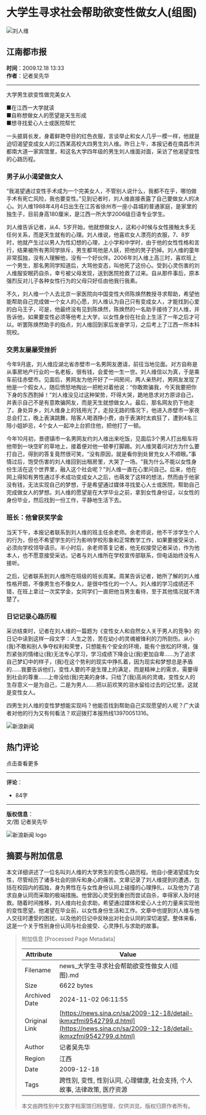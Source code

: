 # 大学生寻求社会帮助欲变性做女人(组图)

![刘人维](//n.sinaimg.cn/sinakd10200/360/w180h180/20221208/fa4c-19a543aa664c56fbf8e1cc6fc524890f.jpg)

## 江南都市报
**时间**：2009.12.18 13:33  
**作者**：记者吴先华  

---

大学男生欲变性做完美女人

■在江西一大学就读  
■自称想做女人的愿望是天生形成  
■想寻找爱心人士或医院帮忙

一头披肩长发，身着鲜艳夺目的红色衣服，言谈举止和女人几乎一模一样，他就是迫切渴望变成女人的江西某高校大四男生刘人维。昨日上午，本报记者在南昌市洪都南大道一家宾馆里，和这名大学四年级的男生刘人维面对面，采访了他渴望变性的心路历程。

### 男子从小渴望做女人

“我渴望通过变性手术成为一个完美女人，不管别人说什么，我都不在乎，哪怕做手术有死亡风险，我也要变性。”见到记者时，刘人维直接表露了自己要做女人的决心。刘人维1988年4月4日出生在江苏省徐州市一座小县城的普通家庭，是家里的独生子，目前身高180厘米，是江西一所大学2006级日语专业学生。

刘人维告诉记者，从4、5岁开始，他就想做女人，这和小时候与女性接触太多无任何关系，而是天生就有的心理。刘人维说，他喜欢女人漂亮的衣服，7、8岁时，他就产生过以男人为性幻想的心理，上小学和中学时，由于他的女性性格和言行，结果被所有男同学排斥，男生都骂他是人妖，把他的凳子扔掉。刘人维的童年非常孤独，没有人理解他，没有一个好伙伴。2006年刘人维上高三时，喜欢班上一个男生，那名男同学知道后，大骂他变态，叫他死了这份心。受到心灵伤害的刘人维服安眠药自杀，幸亏被父母发现，送到医院抢救了过来。自从那件事后，原本强烈反对儿子各种女性行为的父母只好任由他我行我素。

不久，刘人维一个人去北京一家医院向中国变性大师陈焕然教授寻求帮助，希望他能帮助自己完成做一个女人的心愿，刘人维认为自己只有变成女人，才能找到心爱的白马王子，可是，他最终没有见到陈焕然，陈焕然的一名助手接待了刘人维，并告诉他，如果要变性必须等他考上大学，以女性身份在社会上生活了一年之后才可以。听罢陈焕然助手的指点，刘人维回到家后发奋学习，之后考上了江西一所本科院校。

### 交男友屡屡受挫折

今年9月底，刘人维应湖北省赤壁市一名男网友邀请，前往当地见面。对方自称是从事房地产行业的一名老板，很有钱，会爱他一生一世。刘人维信以为真，于是乘车前往赤壁市。见面后，男网友为他开好了一间房间，两人亲热时，男网友发现了他是一个假女人，随后愤怒地掏出一把枪对着他说：“你敢欺骗我，今天我要把你下身的东西割掉！”刘人维没见过这种架势，吓得大哭，跪地恳求对方原谅自己，并表示自己不是有意欺骗网友，而是天生就想做女人。最后，那名网友扔下他走了。身处异乡，刘人维身上的钱用光了，走投无路的情况下，他进入赤壁市一家夜总会打工，晚上表演跳舞，陪客人喝酒挣小费，由于表演时太疯狂了，遭到4名三陪小姐妒忌，4个女人一起冲上台抓住他，把他打了一顿。

今年10月初，景德镇市一名男网友约刘人维出来吃饭，见面后3个男人打出租车将他带到一块空旷的草地上，接着便对他一顿拳打脚踢。刘人维哭着问对方为什么要打自己，得到的答复竟然很可笑，“没有原因，就是看你到处冒充女人不顺眼。”事情过后，饱受伤害的刘人维回到出租房里，大哭了一场。“我为什么不能以女性身份生活在这个世界里，融入这个社会呢？”刘人维一直在心里问自己。后来，他在网上得知有男性通过手术成功变成女人之后，也萌发了这样的想法，然而由于他家没有钱，无法实现自己的梦想，于是希望通过媒体寻找爱心人士或医院，帮助自己完成做女人的梦想。刘人维的愿望是在大学毕业之前，拿到女性身份证，以女性的身份毕业，然后找到一份工作，平静地生活下去。

### 班长：他曾获奖学金

当天下午，本报记者联系到刘人维的班主任余老师。余老师说，他不干涉学生个人的行为，但也不希望学生的行为影响学校形象和正常教学工作，如果要接受采访，必须向学校领导请示。半小时后，余老师答复记者，他无权接受记者采访，作为他本人，也不愿意接受采访。记者与刘人维所在学校宣传部联系，但电话始终没有人接听。

之后，记者联系到刘人维所在班级的班长周某。周某告诉记者，她所了解的刘人维性格开朗，不像男生也不像女人，是很中性化的一个人。刘人维的学习成绩还不错，在班上拿过一次奖学金，女同学们一直把他当男生看待，至于其他情况就不清楚了。

### 日记记录心路历程

采访结束时，记者在刘人维的一篇题为《变性女人和自然女人关于男人的竞争》的日记中读到这样一段文字：人生之苦，苦在幼小的灵魂被锋利的刀所刮伤。从小(我)不敢和别人争夺权利和荣誉，只想能有个安全的环境，能有个放松的环境，强烈紧张的情绪让(我)无法专心学习，学习成绩下降会让(我)更加自卑……为了追求自己梦幻中的样子，(我)在这个势利的现实中挣扎着，因为现实和梦想总是矛盾的……我要告诉他们，变性人要的不是生理上的满足，而是精神上的需求，需要得到社会的尊重……上帝没给(我)完美的身体，只给了(我)高尚的灵魂，变性女人的生存意义一是为自己，二是为男人……把以前欢笑的泪水留给过去的记忆里。这就是变性女人。

四男生刘人维的变性梦想能实现吗？他能否找到帮助自己实现愿望的人呢？广大读者对他的行为又有何看法？欢迎拨打本报热线13970051316。

![新浪新闻](//n.sinaimg.cn/default/2fb77759/20151125/320X320.png)

## 热门评论
点击查看更多

---

**评论**：  
- 84字

---

**版权信息**：  
文/图 记者吴先华

![新浪新闻 logo](https://n.sinaimg.cn/default/80905340/20200331/sinalogo.png)

## 摘要与附加信息

<!-- tcd_abstract -->
本文详细讲述了一位名叫刘人维的大学男生的变性心路历程。他自小便渴望成为女性，尽管经历了诸多社会的排斥和身心的痛苦。文章记录了刘人维提到的遭遇，包括在校园内的孤独，身为男性在与女性身份认同上碰撞的心理挣扎，以及他为了追求自身认同而采取的极端措施。他曾因心灵受到重创而尝试自杀，幸得家人及时拯救。随着时间推移，刘人维向社会求助，希望通过媒体和爱心人士的力量来实现他的变性愿望。他渴望在毕业前，以女性身份生活和工作。文章中也提到刘人维与他人交往时遭受的困扰，以及他的日记中反映出对社会认同的深切渴望。整体来看，这是一个关于性别身份认同与社会接受、心灵挣扎与求助的故事。
<!-- tcd_abstract_end -->

> 附加信息 [Processed Page Metadata]
>
> | Attribute       | Value                                  |
> |-----------------|----------------------------------------|
> | Filename        | news_大学生寻求社会帮助欲变性做女人(组图).md                             |
> | Size            | 6622 bytes                           |
> | Archived Date   | 2024-11-02 06:11:55                             |
> | Original Link   | [https://news.sina.cn/sa/2009-12-18/detail-ikmxzfmi9542799.d.html](https://news.sina.cn/sa/2009-12-18/detail-ikmxzfmi9542799.d.html)                       |
> | Author          | 记者吴先华                               |
> | Region          | 江西                               |
> | Date            | 2009-12-18                                 |
> | Tags            | 跨性别, 变性, 性别认同, 心理健康, 社会支持, 个人故事, 法律政策, 医疗资源                                 |
>
> 本文由跨性别中文数字档案馆归档整理，仅供浏览。版权归原作者所有。
>